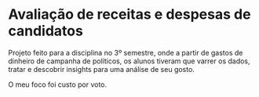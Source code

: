 # Avaliação de receitas e despesas de candidatos
Projeto feito para a disciplina no 3º semestre, onde a partir de gastos de dinheiro de campanha de políticos, os alunos tiveram que varrer os dados, tratar e descobrir insights para uma análise de seu gosto.

O meu foco foi custo por voto.
